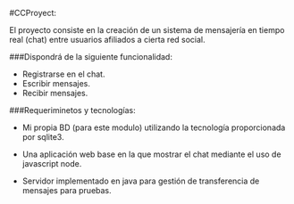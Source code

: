 #CCProyect:

El proyecto consiste en la creación de un sistema de mensajería en tiempo real (chat) entre usuarios afiliados a cierta red social. 

###Dispondrá de la siguiente funcionalidad:

- Registrarse en el chat.
- Escribir mensajes.
- Recibir mensajes.

###Requeriminetos y tecnologías:

- Mi propia BD (para este modulo) utilizando la tecnología proporcionada por sqlite3.

- Una aplicación web base en la que mostrar el chat mediante el uso de javascript node.

- Servidor implementado en java para gestión de transferencia de mensajes para pruebas.



      


